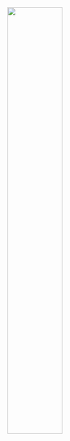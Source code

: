 <img src = "https://github.com/wisdom0405/NaverBoostCourse-DataScience/assets/135789383/9b1471bc-ad1e-4349-8fc9-6e9dcd66ac26" width = "50%" height = "50%">
